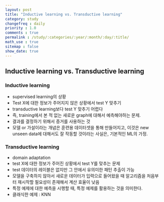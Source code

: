 ```yaml
---
layout: post
title: "Inductive learning vs. Transductive learning"
category: study
changefreq : daily
priority : 1.0
comments : true
permalink : /study/:categories/:year/:month/:day/:title/
math_use : true
sitemap : false
show_date: true
---
```


## Inductive learning vs. Transductive learning

### Inductive learning

- supervised learning의 상황
- Test X에 대한 정보가 주어지지 않은 상황에서 test Y 맞추기
- transductive learning보다 test Y 맞추기 어렵다
- 즉, training에서 본 적 없는 새로운 graph에 대해서 예측해야하는 문제.
- 결과를 결정하기 위해서 증거를 사용하는 것
- 모델 or 가설이라는 개념은 훈련용 데이터셋을 통해 만들어지고, 이것은 new unseen data에 대해서도 잘 작동할 것이라는 사실은, 기본적인 ML의 가정.



### Transductive learning

- domain adaptation
- test X에 대한 정보가 주어진 상황에서 test Y를 맞추는 문제
- test 데이터의 레이블은 없지만 그 안에서 유의미한 패턴 추출이 가능
- 모델을 구축하지 않아서 새로운 데이터가 입력으로 들어왔을 때 알고리즘을 처음부터 재시작할 필요성이 존재해서 계산 효율이 낮음
- 특정 예제에 대한 예측을 시행할 때, 특정 예제를 활용하는 것을 의미한다.
- 클래식한 예제 : KNN

